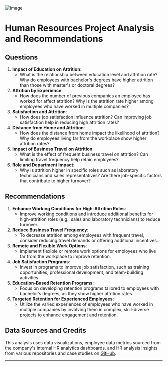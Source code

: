 
![image](https://github.com/user-attachments/assets/208af58b-b408-4c19-967f-ef4c68be020b)
# Human Resources Project Analysis and Recommendations

## Questions
1. **Impact of Education on Attrition**:
   - What is the relationship between education level and attrition rate? Why do employees with bachelor's degrees have higher attrition than those with master's or doctoral degrees?
2. **Attrition by Experience**:
   - How does the number of previous companies an employee has worked for affect attrition? Why is the attrition rate higher among employees who have worked in multiple companies?
3. **Satisfaction and Attrition**:
   - How does job satisfaction influence attrition? Can improving job satisfaction help in reducing high attrition rates?
4. **Distance from Home and Attrition**:
   - How does the distance from home impact the likelihood of attrition? Why do employees living far from the workplace show higher attrition rates?
5. **Impact of Business Travel on Attrition**:
   - What is the effect of frequent business travel on attrition? Can limiting travel frequency help retain employees?
6. **Role and Department Impact**:
   - Why is attrition higher in specific roles such as laboratory technicians and sales representatives? Are there job-specific factors that contribute to higher turnover?

## Recommendations
1. **Enhance Working Conditions for High-Attrition Roles**:
   - Improve working conditions and introduce additional benefits for high-attrition roles (e.g., sales and laboratory technicians) to reduce turnover.
2. **Reduce Business Travel Frequency**:
   - To decrease attrition among employees with frequent travel, consider reducing travel demands or offering additional incentives.
3. **Remote and Flexible Work Options**:
   - Implement flexible or remote work options for employees who live far from the workplace to improve retention.
4. **Job Satisfaction Programs**:
   - Invest in programs to improve job satisfaction, such as training opportunities, professional development, and team-building activities.
5. **Education-Based Retention Programs**:
   - Focus on developing retention programs tailored to employees with bachelor’s degrees, as they show higher attrition rates.
6. **Targeted Retention for Experienced Employees**:
   - Utilize the varied experiences of employees who have worked in multiple companies by involving them in complex, skill-diverse projects to enhance engagement and retention.

## Data Sources and Credits
This analysis uses data visualizations, employee data metrics sourced from the company's internal HR analytics dashboards, and HR analysis insights from various repositories and case studies on [GitHub](https://github.com/topics/hr-analytics).

---
